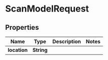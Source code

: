 

# ScanModelRequest


## Properties

| Name | Type | Description | Notes |
|------------ | ------------- | ------------- | -------------|
|**location** | **String** |  |  |



